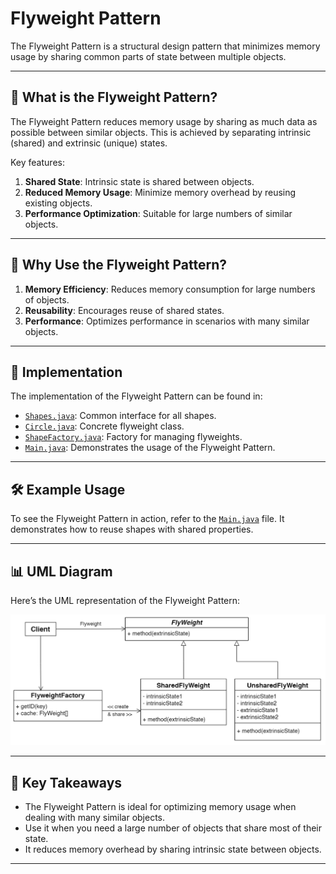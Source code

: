 # Flyweight Pattern

The Flyweight Pattern is a structural design pattern that minimizes memory usage by sharing common parts of state between multiple objects.

---

## 📖 What is the Flyweight Pattern?

The Flyweight Pattern reduces memory usage by sharing as much data as possible between similar objects. This is achieved by separating intrinsic (shared) and extrinsic (unique) states.

Key features:
1. **Shared State**: Intrinsic state is shared between objects.
2. **Reduced Memory Usage**: Minimize memory overhead by reusing existing objects.
3. **Performance Optimization**: Suitable for large numbers of similar objects.

---

## 🤔 Why Use the Flyweight Pattern?

1. **Memory Efficiency**: Reduces memory consumption for large numbers of objects.
2. **Reusability**: Encourages reuse of shared states.
3. **Performance**: Optimizes performance in scenarios with many similar objects.

---

## 🔧 Implementation

The implementation of the Flyweight Pattern can be found in:
- [`Shapes.java`](./Shapes.java): Common interface for all shapes.
- [`Circle.java`](./Circle.java): Concrete flyweight class.
- [`ShapeFactory.java`](./ShapeFactory.java): Factory for managing flyweights.
- [`Main.java`](./Main.java): Demonstrates the usage of the Flyweight Pattern.

---

## 🛠️ Example Usage

To see the Flyweight Pattern in action, refer to the [`Main.java`](./Main.java) file. It demonstrates how to reuse shapes with shared properties.

---

## 📊 UML Diagram

Here’s the UML representation of the Flyweight Pattern:

![Flyweight UML](./flyweight_uml.png)

---

## 📝 Key Takeaways

- The Flyweight Pattern is ideal for optimizing memory usage when dealing with many similar objects.
- Use it when you need a large number of objects that share most of their state.
- It reduces memory overhead by sharing intrinsic state between objects.

---

